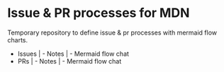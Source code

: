 # Issue & PR processes for MDN

Temporary repository to define issue &amp; pr processes with mermaid flow charts.

- Issues
    | - Notes
    | - Mermaid flow chat
- PRs
    | - Notes
    | - Mermaid flow chat

